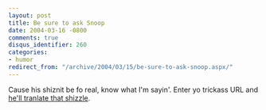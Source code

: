 ```yaml
---
layout: post
title: Be sure to ask Snoop
date: 2004-03-16 -0800
comments: true
disqus_identifier: 260
categories:
- humor
redirect_from: "/archive/2004/03/15/be-sure-to-ask-snoop.aspx/"
---
```


Cause his shiznit be fo real, know what I'm sayin'. Enter yo trickass
URL and [he'll tranlate that shizzle](http://www.gizoogle.net/).


